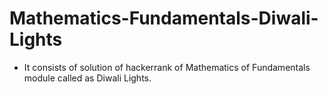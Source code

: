 # Mathematics-Fundamentals-Diwali-Lights
- It consists of solution of hackerrank of Mathematics of Fundamentals module called as Diwali Lights.
